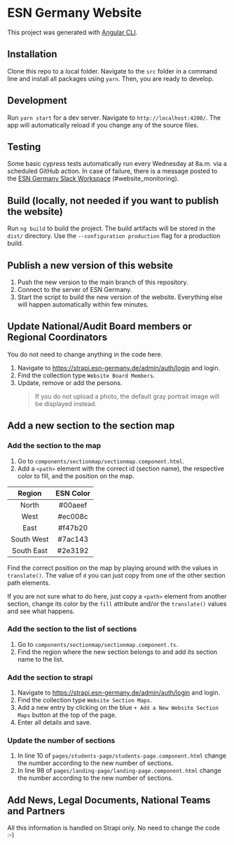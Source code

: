 # ESN Germany Website

This project was generated with [Angular CLI](https://github.com/angular/angular-cli).

## Installation

Clone this repo to a local folder. Navigate to the `src` folder in a command line and install all packages using `yarn`. Then, you are ready to develop.

## Development

Run `yarn start` for a dev server. Navigate to `http://localhost:4200/`. The app will automatically reload if you change any of the source files.

## Testing

Some basic cypress tests automatically run every Wednesday at 8a.m. via a scheduled GitHub action. In case of failure, there is a message posted to the [ESN Germany Slack Workspace](https://esn-germany.slack.com/) (#website_monitoring).

## Build (locally, not needed if you want to publish the website)

Run `ng build` to build the project. The build artifacts will be stored in the `dist/` directory. Use the `--configuration production` flag for a production build.

## Publish a new version of this website

1. Push the new version to the main branch of this repository.
2. Connect to the server of ESN Germany.
3. Start the script to build the new version of the website.
   Everything else will happen automatically within few minutes.

## Update National/Audit Board members or Regional Coordinators

You do not need to change anything in the code here.

1. Navigate to https://strapi.esn-germany.de/admin/auth/login and login.
2. Find the collection type `Website Board Members`.
3. Update, remove or add the persons.
   > If you do not upload a photo, the default gray portrait image will be displayed instead.

## Add a new section to the section map

### Add the section to the map

1. Go to `components/sectionmap/sectionmap.component.html`.
2. Add a `<path>` element with the correct id (section name), the respective color to fill, and the position on the map.

|   Region   | ESN Color |
| :--------: | :-------: |
|   North    |  #00aeef  |
|    West    |  #ec008c  |
|    East    |  #f47b20  |
| South West |  #7ac143  |
| South East |  #2e3192  |

Find the correct position on the map by playing around with the values in `translate()`. The value of `d` you can just copy from one of the other section path elements.

If you are not sure what to do here, just copy a `<path>` element from another section, change its color by the `fill` attribute and/or the `translate()` values and see what happens.

### Add the section to the list of sections

1. Go to `components/sectionmap/sectionmap.component.ts`.
2. Find the region where the new section belongs to and add its section name to the list.

### Add the section to strapi

1. Navigate to https://strapi.esn-germany.de/admin/auth/login and login.
2. Find the collection type `Website Section Maps`.
3. Add a new entry by clicking on the blue `+ Add a New Website Section Maps` button at the top of the page.
4. Enter all details and save.

### Update the number of sections

1. In line 10 of `pages/students-page/students-page.component.html` change the number according to the new number of sections.
2. In line 98 of `pages/landing-page/landing-page.component.html` change the number according to the new number of sections.

## Add News, Legal Documents, National Teams and Partners

All this information is handled on Strapi only. No need to change the code :-)
